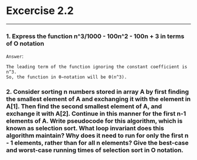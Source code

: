 # Excercise 2.2

---

### 1. Express the function n^3/1000 - 100n^2 - 100n + 3 in terms of O notation

`Answer`:

```
The leading term of the function ignoring the constant coefficient is n^3.
So, the function in θ−notation will be θ(n^3).
```

### 2. Consider sorting n numbers stored in array A by first finding the smallest element of A and exchanging it with the element in A[1]. Then find the second smallest element of A, and exchange it with A[2]. Continue in this manner for the first n-1 elements of A. Write pseudocode for this algorithm, which is known as selection sort. What loop invariant does this algorithm maintain? Why does it need to run for only the first n - 1 elements, rather than for all n elements? Give the best-case and worst-case running times of selection sort in O notation.

